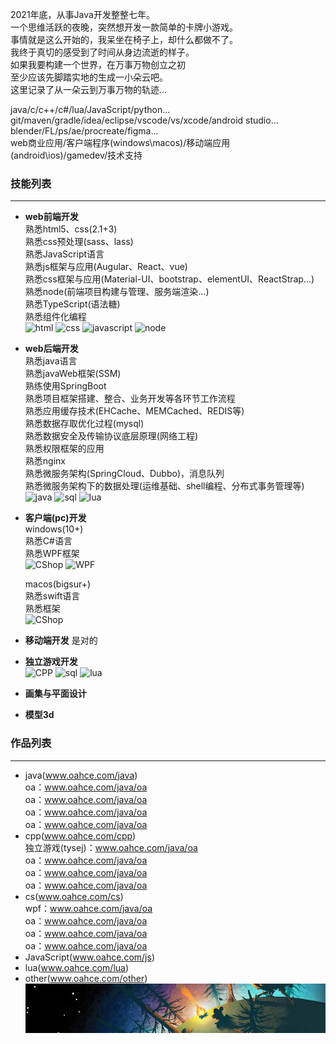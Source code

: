 2021年底，从事Java开发整整七年。  
一个思维活跃的夜晚，突然想开发一款简单的卡牌小游戏。  
事情就是这么开始的，我呆坐在椅子上，却什么都做不了。  
我终于真切的感受到了时间从身边流逝的样子。  
如果我要构建一个世界，在万事万物创立之初  
至少应该先脚踏实地的生成一小朵云吧。  
这里记录了从一朵云到万事万物的轨迹...

java/c/c++/c#/lua/JavaScript/python...  
git/maven/gradle/idea/eclipse/vscode/vs/xcode/android studio...  
blender/FL/ps/ae/procreate/figma...  
web商业应用/客户端程序(windows\macos)/移动端应用(android\ios)/gamedev/技术支持  


### 技能列表
---
- **web前端开发**  
  熟悉html5、css(2.1+3)  
  熟悉css预处理(sass、lass)  
  熟悉JavaScript语言  
  熟悉js框架与应用(Augular、React、vue)  
  熟悉css框架与应用(Material-UI、bootstrap、elementUI、ReactStrap...)  
  熟悉node(前端项目构建与管理、服务端渲染...)  
  熟悉TypeScript(语法糖)  
  熟悉组件化编程  
  ![html](https://img.shields.io/reddit/subreddit-subscribers/html?color=FF0000&label=html&style=flat-square)
  ![css](https://img.shields.io/reddit/subreddit-subscribers/css?color=871F78&label=css&style=flat-square)
  ![javascript](https://img.shields.io/reddit/subreddit-subscribers/JavaScript?color=8E236B&label=JavaScript&style=flat-square)
  ![node](https://img.shields.io/reddit/subreddit-subscribers/node?color=D9D9F3&label=node&style=flat-square)  
  
- **web后端开发**  
  熟悉java语言  
  熟悉javaWeb框架(SSM)  
  熟练使用SpringBoot  
  熟悉项目框架搭建、整合、业务开发等各环节工作流程  
  熟悉应用缓存技术(EHCache、MEMCached、REDIS等)  
  熟悉数据存取优化过程(mysql)  
  熟悉数据安全及传输协议底层原理(网络工程)  
  熟悉权限框架的应用  
  熟悉nginx  
  熟悉微服务架构(SpringCloud、Dubbo)，消息队列  
  熟悉微服务架构下的数据处理(运维基础、shell编程、分布式事务管理等)  
  ![java](https://img.shields.io/reddit/subreddit-subscribers/java?color=6B238E&label=java&style=flat-square)
  ![sql](https://img.shields.io/reddit/subreddit-subscribers/mysql?color=32CD99&label=mysql&style=flat-square)
  ![lua](https://img.shields.io/reddit/subreddit-subscribers/lua?color=5959AB&label=lua&style=flat-square)  
  
- **客户端(pc)开发**  
  windows(10+)  
  熟悉C#语言  
  熟悉WPF框架  
  ![CShop](https://img.shields.io/badge/-Cshop-2F4F4F?style=flat-square)
  ![WPF](https://img.shields.io/reddit/subreddit-subscribers/WPF?color=3232CD&label=WPF&style=flat-square)    
  
  macos(bigsur+)  
  熟悉swift语言  
  熟悉框架  
  ![CShop](https://img.shields.io/badge/-Cshop-FF00FF?style=flat-square)  
  
- **移动端开发**
  是对的  
  
- **独立游戏开发**  
  ![CPP](https://img.shields.io/reddit/subreddit-subscribers/cpp?color=97694F&label=cpp&style=flat-square)
  ![sql](https://img.shields.io/reddit/subreddit-subscribers/mysql?color=6B8E23&label=mysql&style=flat-square)
  ![lua](https://img.shields.io/reddit/subreddit-subscribers/JavaScript?color=BC1717&label=JavaScript&style=flat-square)  
  
- **画集与平面设计**

- **模型3d**  

### 作品列表
---
- java(www.oahce.com/java)  
  oa：www.oahce.com/java/oa  
  oa：www.oahce.com/java/oa  
  oa：www.oahce.com/java/oa  
  oa：www.oahce.com/java/oa  
- cpp(www.oahce.com/cpp)  
  独立游戏(tysej)：www.oahce.com/java/oa  
  oa：www.oahce.com/java/oa  
  oa：www.oahce.com/java/oa  
  oa：www.oahce.com/java/oa  
- cs(www.oahce.com/cs)  
  wpf：www.oahce.com/java/oa  
  oa：www.oahce.com/java/oa  
  oa：www.oahce.com/java/oa  
  oa：www.oahce.com/java/oa  
- JavaScript(www.oahce.com/js)  
- lua(www.oahce.com/lua)  
- other(www.oahce.com/other)  
![hew](https://raw.githubusercontent.com/oahce/Images4blog/main/oahce-imgs/1.png)  
